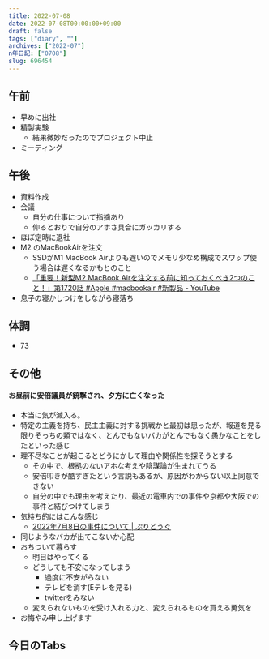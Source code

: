 ```yaml
---
title: 2022-07-08
date: 2022-07-08T00:00:00+09:00
draft: false
tags: ["diary", ""]
archives: ["2022-07"]
n年日記: ["0708"]
slug: 696454
---
```

## 午前
- 早めに出社
- 精製実験
  - 結果微妙だったのでプロジェクト中止
- ミーティング
## 午後
- 資料作成
- 会議
  - 自分の仕事について指摘あり
  - 仰るとおりで自分のアホさ具合にガッカリする
- ほぼ定時に退社
- M2 のMacBookAirを注文
  - SSDがM1 MacBook Airよりも遅いのでメモリ少なめ構成でスワップ使う場合は遅くなるかもとのこと
  - [「重要！新型M2 MacBook Airを注文する前に知っておくべき2つのこと！」第1720話 #Apple #macbookair #新製品 - YouTube](https://www.youtube.com/watch?v=CFsZIm6Raqo&t=1265s)
- 息子の寝かしつけをしながら寝落ち
## 体調
- 73
## その他
#### お昼前に安倍議員が銃撃され、夕方に亡くなった
- 本当に気が滅入る。
- 特定の主義を持ち、民主主義に対する挑戦かと最初は思ったが、報道を見る限りそっちの類ではなく、とんでもないバカがとんでもなく愚かなことをしたといった感じ
- 理不尽なことが起こるとどうにかして理由や関係性を探そうとする
  - その中で、根拠のないアホな考えや陰謀論が生まれてうる
  - 安倍叩きが酷すぎたという言説もあるが、原因がわからない以上同意できない
  - 自分の中でも理由を考えたり、最近の電車内での事件や京都や大阪での事件と結びつけてしまう
- 気持ち的にはこんな感じ
  - [2022年7月8日の事件について | ぷりどうぐ](https://www.prius.cc/d/2020708_20220708.html)
- 同じようなバカが出てこないか心配
- おちついて暮らす
  - 明日はやってくる
  - どうしても不安になってしまう
    - 過度に不安がらない
    - テレビを消す(Eテレを見る)
    - twitterをみない
  - 変えられないものを受け入れる力と、変えられるものを買える勇気を
- お悔やみ申し上げます
## 今日のTabs
